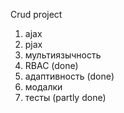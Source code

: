 Crud project

1. ajax
2. pjax
3. мультиязычность
4. RBAC (done)
5. адаптивность (done)
6. модалки
7. тесты (partly done)
